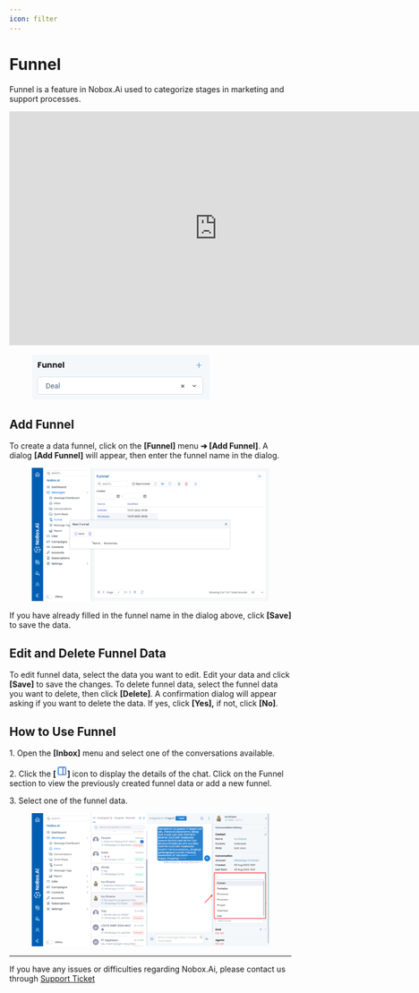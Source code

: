 ```yaml
---
icon: filter
---
```


# Funnel

Funnel is a feature in Nobox.Ai used to categorize stages in marketing and support processes.

<iframe width="742" height="418" src="https://www.youtube.com/embed/bNBOuWh_xGQ/" title="01. Instalasi NoBox Desktop" frameborder="0" allow="accelerometer; autoplay; clipboard-write; encrypted-media; gyroscope; picture-in-picture; web-share" referrerpolicy="strict-origin-when-cross-origin" allowfullscreen></iframe>

<figure><img src="../../.gitbook/assets/Funnel.PNG" alt=""><figcaption></figcaption></figure>

## **Add Funnel**

To create a data funnel, click on the **\[Funnel]** menu **➔ \[Add Funnel]**. A dialog **\[Add Funnel]** will appear, then enter the funnel name in the dialog.

<figure><img src="../../.gitbook/assets/New Funnel .png" alt=""><figcaption></figcaption></figure>

If you have already filled in the funnel name in the dialog above, click **\[Save]** to save the data.

## **Edit and Delete Funnel Data**

To edit funnel data, select the data you want to edit. Edit your data and click **\[Save]** to save the changes. To delete funnel data, select the funnel data you want to delete, then click **\[Delete]**. A confirmation dialog will appear asking if you want to delete the data. If yes, click **\[Yes],** if not, click **\[No]**.

## **How to Use Funnel**

1\. Open the **\[Inbox]** menu and select one of the conversations available.

2\. Click the **\[**![](<../../.gitbook/assets/information icon.png>)**]** icon to display the details of the chat. Click on the Funnel section to view the previously created funnel data or add a new funnel.

3\. Select one of the funnel data.

<figure><img src="../../.gitbook/assets/Cara Funnel.png" alt=""><figcaption></figcaption></figure>

---

If you have any issues or difficulties regarding Nobox.Ai, please contact us through [Support Ticket](https://crm.nobox.ai/clients/tickets)
